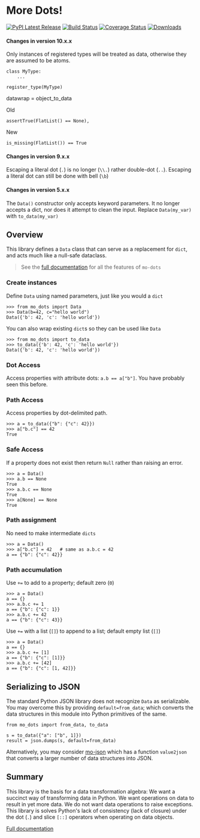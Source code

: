 
# More Dots!

[![PyPI Latest Release](https://img.shields.io/pypi/v/mo-dots.svg)](https://pypi.org/project/mo-dots/)
[![Build Status](https://github.com/klahnakoski/mo-dots/actions/workflows/build.yml/badge.svg?branch=master)](https://github.com/klahnakoski/mo-dots/actions/workflows/build.yml)
[![Coverage Status](https://coveralls.io/repos/github/klahnakoski/mo-dots/badge.svg?branch=dev)](https://coveralls.io/github/klahnakoski/mo-dots?branch=dev)
[![Downloads](https://pepy.tech/badge/mo-dots/month)](https://pepy.tech/project/mo-dots)

#### Changes in version 10.x.x

Only instances of registered types will be treated as data, otherwise they are assumed to be atoms.

    class MyType:
        ...

    register_type(MyType)

datawrap = object_to_data

Old 

    assertTrue(FlatList() == None),

New

    is_missing(FlatList()) == True



#### Changes in version 9.x.x

Escaping a literal dot (`.`) is no longer (`\\.`) rather double-dot (`..`). Escaping a literal dot can still be done with bell (`\b`) 

#### Changes in version 5.x.x

The `Data()` constructor only accepts keyword parameters. It no longer accepts a dict, nor does it attempt to clean the input.  Replace `Data(my_var)` with `to_data(my_var)`
  

## Overview

This library defines a `Data` class that can serve as a replacement for `dict`, and acts much like a null-safe dataclass.

> See the [full documentation](https://github.com/klahnakoski/mo-dots/tree/dev/docs) for all the features of `mo-dots`

### Create instances

Define `Data` using named parameters, just like you would a `dict`

    >>> from mo_dots import Data
    >>> Data(b=42, c="hello world")
    Data({'b': 42, 'c': 'hello world'})

You can also wrap existing `dict`s so they can be used like `Data`

    >>> from mo_dots import to_data
    >>> to_data({'b': 42, 'c': 'hello world'})
    Data({'b': 42, 'c': 'hello world'})

### Dot Access

Access properties with attribute dots: `a.b == a["b"]`. You have probably seen this before.

### Path Access

Access properties by dot-delimited path.

	>>> a = to_data({"b": {"c": 42}})
	>>> a["b.c"] == 42
	True

### Safe Access

If a property does not exist then return `Null` rather than raising an error.

	>>> a = Data()
	>>> a.b == None
	True
	>>> a.b.c == None
	True
	>>> a[None] == None
	True

### Path assignment

No need to make intermediate `dicts`

    >>> a = Data()
    >>> a["b.c"] = 42   # same as a.b.c = 42
    a == {"b": {"c": 42}}

### Path accumulation

Use `+=` to add to a property; default zero (`0`)

    >>> a = Data()
    a == {}
    >>> a.b.c += 1
    a == {"b": {"c": 1}}
    >>> a.b.c += 42
    a == {"b": {"c": 43}}

Use `+=` with a list (`[]`) to append to a list; default empty list (`[]`)

    >>> a = Data()
    a == {}
    >>> a.b.c += [1]
    a == {"b": {"c": [1]}}
    >>> a.b.c += [42]
    a == {"b": {"c": [1, 42]}}

## Serializing to JSON

The standard Python JSON library does not recognize `Data` as serializable.  You may overcome this by providing `default=from_data`; which converts the data structures in this module into Python primitives of the same. 

    from mo_dots import from_data, to_data
    
    s = to_data({"a": ["b", 1]})
    result = json.dumps(s, default=from_data)  

Alternatively, you may consider [mo-json](https://pypi.org/project/mo-json/) which has a function `value2json` that converts a larger number of data structures into JSON.


## Summary

This library is the basis for a data transformation algebra: We want a succinct way of transforming data in Python. We want operations on data to result in yet more data. We do not want data operations to raise exceptions. This library is solves Python's lack of consistency (lack of closure) under the dot (`.`) and slice `[::]` operators when operating on data objects. 

[Full documentation](https://github.com/klahnakoski/mo-dots/tree/dev/docs)
